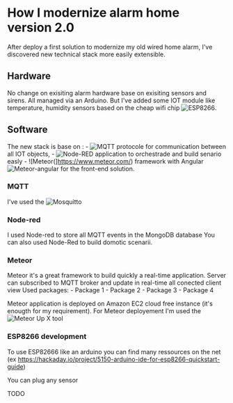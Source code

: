 # How I modernize alarm home version 2.0

After deploy a first solution to modernize my old wired home alarm, I've discovered new technical stack more easily extensible.

## Hardware

No change on exisiting alarm hardware base on exisiting sensors and sirens. All managed via an Arduino.
But I've added some IOT module like temperature, humidity sensors based on the cheap wifi chip ![ESP8266](http://www.esp8266.com/).


## Software

The new stack is base on :
	- ![MQTT](http://mqtt.org/) protocole for communication between all IOT objects,
	- ![Node-RED](http://nodered.org/) application to orchestrade and build senario easly
	- ![Meteor(]https://www.meteor.com/) framework with Angular ![Meteor-angular](http://www.angular-meteor.com/) for the front-end solution.


### MQTT

I've used the ![Mosquitto](http://mosquitto.org/)

### Node-red

I used Node-red to store all MQTT events in the MongoDB database
You can also used Node-Red to build domotic scenarii.

### Meteor

Meteor it's a great framework to build quickly a real-time application.
Server can subscribed to MQTT broker and update in real-time all conected client view
Used packages:
	- Package 1
	- Package 2
	- Package 3
	- Package 4

Meteor application is deployed on Amazon EC2 cloud free instance (it's enougth for my requirement).
For Meteor deployement I'm used the ![Meteor Up X](https://github.com/arunoda/meteor-up/tree/mupx) tool

### ESP8266 development

To use ESP82666 like an arduino you can find many ressources on the net (ex https://hackaday.io/project/5150-arduino-ide-for-esp8266-quickstart-guide)

You can plug any sensor

TODO